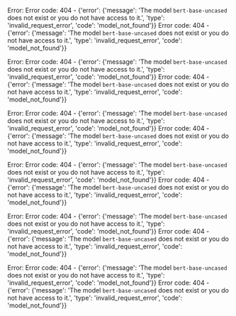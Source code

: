 Error: Error code: 404 - {'error': {'message': 'The model `bert-base-uncased` does not exist or you do not have access to it.', 'type': 'invalid_request_error', 'code': 'model_not_found'}}
Error code: 404 - {'error': {'message': 'The model `bert-base-uncased` does not exist or you do not have access to it.', 'type': 'invalid_request_error', 'code': 'model_not_found'}}

Error: Error code: 404 - {'error': {'message': 'The model `bert-base-uncased` does not exist or you do not have access to it.', 'type': 'invalid_request_error', 'code': 'model_not_found'}}
Error code: 404 - {'error': {'message': 'The model `bert-base-uncased` does not exist or you do not have access to it.', 'type': 'invalid_request_error', 'code': 'model_not_found'}}

Error: Error code: 404 - {'error': {'message': 'The model `bert-base-uncased` does not exist or you do not have access to it.', 'type': 'invalid_request_error', 'code': 'model_not_found'}}
Error code: 404 - {'error': {'message': 'The model `bert-base-uncased` does not exist or you do not have access to it.', 'type': 'invalid_request_error', 'code': 'model_not_found'}}

Error: Error code: 404 - {'error': {'message': 'The model `bert-base-uncased` does not exist or you do not have access to it.', 'type': 'invalid_request_error', 'code': 'model_not_found'}}
Error code: 404 - {'error': {'message': 'The model `bert-base-uncased` does not exist or you do not have access to it.', 'type': 'invalid_request_error', 'code': 'model_not_found'}}

Error: Error code: 404 - {'error': {'message': 'The model `bert-base-uncased` does not exist or you do not have access to it.', 'type': 'invalid_request_error', 'code': 'model_not_found'}}
Error code: 404 - {'error': {'message': 'The model `bert-base-uncased` does not exist or you do not have access to it.', 'type': 'invalid_request_error', 'code': 'model_not_found'}}

Error: Error code: 404 - {'error': {'message': 'The model `bert-base-uncased` does not exist or you do not have access to it.', 'type': 'invalid_request_error', 'code': 'model_not_found'}}
Error code: 404 - {'error': {'message': 'The model `bert-base-uncased` does not exist or you do not have access to it.', 'type': 'invalid_request_error', 'code': 'model_not_found'}}

